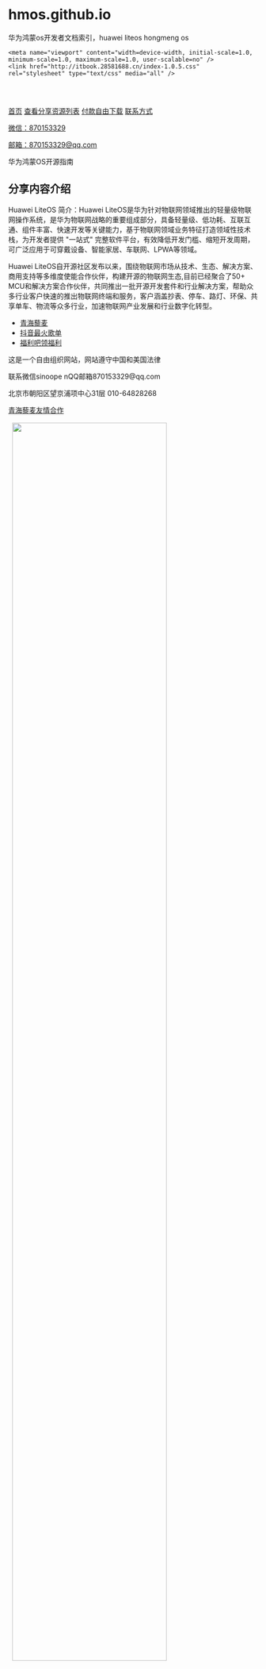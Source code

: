 # hmos.github.io
华为鸿蒙os开发者文档索引，huawei liteos hongmeng os


<!doctype html>
<html>
<head>
    <meta charset="utf-8">
    <meta http-equiv="X-UA-Compatible" content="IE=Edge,chrome=1" />
    <meta name="renderer" content="webkit" />
    <meta name="screen-orientation" content="portrait">
    <meta name="x5-orientation" content="portrait">
    <!--手机页脚-->
    <meta content="telephone=no" name="format-detection">
    <meta content="email=no" name="format-detection">
    <!--手机页脚end-->
    <title>鸿蒙OSHarmonyOS华为操作系统开源LiteOS源码开发者社区鸿蒙OS源码【经典收藏】</title>
    <meta name="description" content="支持国产华为鸿蒙源码开发指南，非官网" />
    
    <meta name="viewport" content="width=device-width, initial-scale=1.0, minimum-scale=1.0, maximum-scale=1.0, user-scalable=no" />
    <link href="http://itbook.28581688.cn/index-1.0.5.css" rel="stylesheet" type="text/css" media="all" />

</head>
<body >
<!--登录框-->
<div class="black_bg"></div>
<!-- header -->
<div class="header">
    <div class="headerCont">
        <h1 class="logoHeader"><a href="http://lab.28581688.cn"><img src="http://qhhr.cqfcyy.cn/logoheader.png" alt=""></a></h1>
        <div class="headerRight">
            <div class="headerNav">
                <a href="http://lab.28581688.cn" >首页</a>
                <a href="http://lab.28581688.cn" target="_blank" >查看分享资源列表</a>
                <a href="http://pay.28581688.cn" >付款自由下载</a>
                <a href="javascript:;" class="reportHeaderBtn">
                    联系方式
                    <div class="reportHeaderCont">
                        <p>微信：870153329</p>
                        <p>邮箱：870153329@qq.com</p>
                    </div>
                </a>
            </div>
        </div>
    </div>
</div>

<!--手机头部 M.MIAOPAI.COM DO-->
<div class="phone_header phone_headerYellow">
    <div class="phone_navBtn">华为鸿蒙OS开源指南</div>
</div>
<!--内容分区-->
    <div class="map_box">
        <div id="map"><!--<img src="http://lab.28581688.cn/2.jpg" width="100%" >--></div>
    </div>

<!--内容分区 联系我们-->
<div class="middle1000">
    <div class="contant_box">
        <h2>分享内容介绍</h2>
        <p>Huawei LiteOS 简介：Huawei LiteOS是华为针对物联网领域推出的轻量级物联网操作系统，是华为物联网战略的重要组成部分，具备轻量级、低功耗、互联互通、组件丰富、快速开发等关键能力，基于物联网领域业务特征打造领域性技术栈，为开发者提供 "一站式" 完整软件平台，有效降低开发门槛、缩短开发周期，可广泛应用于可穿戴设备、智能家居、车联网、LPWA等领域。</p>
        <p>Huawei LiteOS自开源社区发布以来，围绕物联网市场从技术、生态、解决方案、商用支持等多维度使能合作伙伴，构建开源的物联网生态,目前已经聚合了50+ MCU和解决方案合作伙伴，共同推出一批开源开发套件和行业解决方案，帮助众多行业客户快速的推出物联网终端和服务，客户涵盖抄表、停车、路灯、环保、共享单车、物流等众多行业，加速物联网产业发展和行业数字化转型。</p>
    


</div>

<!--页脚-->
<div class="footer">
    <ul class="footerNav">
        <li><a href="http://chinaqinghai.lm1998.cn" class="miaopai_ewm">青海藜麦</a></li>
        <li>
             <a href="http://douyin.28581688.cn" class="miaopai_ewm">抖音最火歌单</a>
        </li>
        <li>
            <a href="http://lab.28581688.cn" class="miaopai_ewm">福利吧领福利</a>
        </li>
    </ul>
    <p>这是一个自由组织网站，网站遵守中国和美国法律</p>
    <p>联系微信sinoope  nQQ邮箱870153329@qq.com </p>
    <p>北京市朝阳区望京浦项中心31层 010-64828268</p>
    <p><a target="_blank" href="http://m.lm1998.cn" >青海藜麦友情合作</a></p>
</div>


<!--手机页脚-->
<div class="phoneFooter_info">
    <p class="phoneFooterInfo_text" style="padding: 2px 8px;"><img src="http://qhhr.cqfcyy.cn/qr.jpg" width="80%" /></p>
    <p class="phoneFooterInfo_text" style="padding: 2px 8px;"><img src="http://qhhr.cqfcyy.cn/pay.jpg" width="80%" /></p>
    <div class="phoneFooterInfo_text" style="padding: 0 8px;">联系微信sinoopen </br>Copyright TiAny All rights reserved.</div>
    <p class="phoneFooterInfo_text" style="padding: 2px 8px;">QQ邮箱870153329@qq.com</p>
    <p class="phoneFooterInfo_text" style="padding: 0 8px;"><a target="_blank" href="http://m.lm1998.cn" >青海藜麦友情合作</a> </p></br>
    <p class="phoneFooterInfo_text" style="padding: 0 8px;"><a target="_blank" href="http://lab.28581688.cn" >返回黑木崖福利站首页</a> </p>
</div>
<!--手机页脚end-->

</body>
</html>
